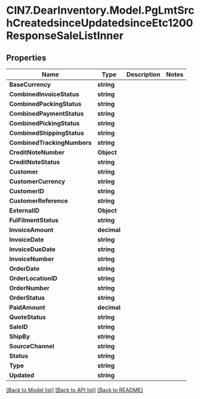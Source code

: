 # CIN7.DearInventory.Model.PgLmtSrchCreatedsinceUpdatedsinceEtc1200ResponseSaleListInner

## Properties

| Name                        | Type        | Description | Notes |
| --------------------------- | ----------- | ----------- | ----- |
| **BaseCurrency**            | **string**  |             |
| **CombinedInvoiceStatus**   | **string**  |             |
| **CombinedPackingStatus**   | **string**  |             |
| **CombinedPaymentStatus**   | **string**  |             |
| **CombinedPickingStatus**   | **string**  |             |
| **CombinedShippingStatus**  | **string**  |             |
| **CombinedTrackingNumbers** | **string**  |             |
| **CreditNoteNumber**        | **Object**  |             |
| **CreditNoteStatus**        | **string**  |             |
| **Customer**                | **string**  |             |
| **CustomerCurrency**        | **string**  |             |
| **CustomerID**              | **string**  |             |
| **CustomerReference**       | **string**  |             |
| **ExternalID**              | **Object**  |             |
| **FulFilmentStatus**        | **string**  |             |
| **InvoiceAmount**           | **decimal** |             |
| **InvoiceDate**             | **string**  |             |
| **InvoiceDueDate**          | **string**  |             |
| **InvoiceNumber**           | **string**  |             |
| **OrderDate**               | **string**  |             |
| **OrderLocationID**         | **string**  |             |
| **OrderNumber**             | **string**  |             |
| **OrderStatus**             | **string**  |             |
| **PaidAmount**              | **decimal** |             |
| **QuoteStatus**             | **string**  |             |
| **SaleID**                  | **string**  |             |
| **ShipBy**                  | **string**  |             |
| **SourceChannel**           | **string**  |             |
| **Status**                  | **string**  |             |
| **Type**                    | **string**  |             |
| **Updated**                 | **string**  |             |

[[Back to Model list]](../README.md#documentation-for-models) [[Back to API list]](../README.md#documentation-for-api-endpoints) [[Back to README]](../README.md)
